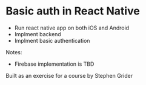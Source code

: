 # Basic auth in React Native

- Run react native app on both iOS and Android
- Implment backend
- Implment basic authentication

Notes:
- Firebase implementation is TBD

Built as an exercise for a course by Stephen Grider
